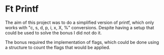 # Ft Printf
The aim of this project was to do a simplified version of printf, which only works with "c, s, d, p, i, x, X, %" conversions.
Despite having a setup that could be used to solve the bonus I did not do it.

The bonus required the implementation of flags, which could be done using a structure to count the flags that would be applied.
